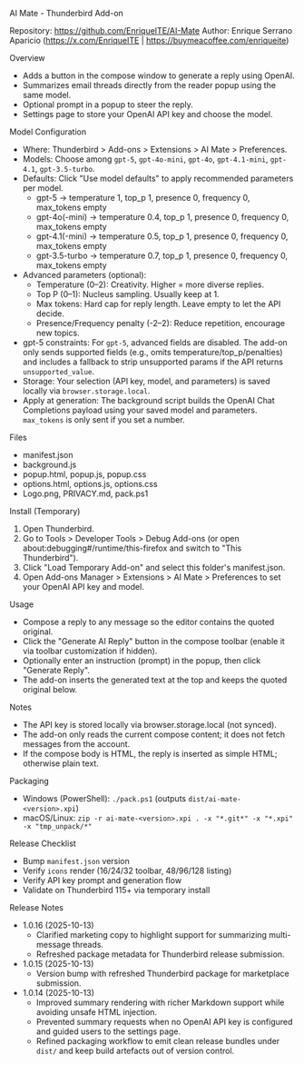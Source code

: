 AI Mate - Thunderbird Add-on
                                                 
Repository: https://github.com/EnriqueITE/AI-Mate
Author: Enrique Serrano Aparicio (https://x.com/EnriqueITE | https://buymeacoffee.com/enriqueite)

Overview
- Adds a button in the compose window to generate a reply using OpenAI.
- Summarizes email threads directly from the reader popup using the same model.
- Optional prompt in a popup to steer the reply.
- Settings page to store your OpenAI API key and choose the model.

Model Configuration
- Where: Thunderbird > Add-ons > Extensions > AI Mate > Preferences.
- Models: Choose among `gpt-5`, `gpt-4o-mini`, `gpt-4o`, `gpt-4.1-mini`, `gpt-4.1`, `gpt-3.5-turbo`.
- Defaults: Click "Use model defaults" to apply recommended parameters per model.
  - gpt-5 → temperature 1, top_p 1, presence 0, frequency 0, max_tokens empty
  - gpt-4o(-mini) → temperature 0.4, top_p 1, presence 0, frequency 0, max_tokens empty
  - gpt-4.1(-mini) → temperature 0.5, top_p 1, presence 0, frequency 0, max_tokens empty
  - gpt-3.5-turbo → temperature 0.7, top_p 1, presence 0, frequency 0, max_tokens empty
- Advanced parameters (optional):
  - Temperature (0–2): Creativity. Higher = more diverse replies.
  - Top P (0–1): Nucleus sampling. Usually keep at 1.
  - Max tokens: Hard cap for reply length. Leave empty to let the API decide.
  - Presence/Frequency penalty (-2–2): Reduce repetition, encourage new topics.
- gpt-5 constraints: For `gpt-5`, advanced fields are disabled. The add-on only sends supported fields (e.g., omits temperature/top_p/penalties) and includes a fallback to strip unsupported params if the API returns `unsupported_value`.
- Storage: Your selection (API key, model, and parameters) is saved locally via `browser.storage.local`.
- Apply at generation: The background script builds the OpenAI Chat Completions payload using your saved model and parameters. `max_tokens` is only sent if you set a number.

Files
- manifest.json
- background.js
- popup.html, popup.js, popup.css
- options.html, options.js, options.css
- Logo.png, PRIVACY.md, pack.ps1

Install (Temporary)
1. Open Thunderbird.
2. Go to Tools > Developer Tools > Debug Add-ons (or open about:debugging#/runtime/this-firefox and switch to "This Thunderbird").
3. Click "Load Temporary Add-on" and select this folder's manifest.json.
4. Open Add-ons Manager > Extensions > AI Mate > Preferences to set your OpenAI API key and model.

Usage
- Compose a reply to any message so the editor contains the quoted original.
- Click the "Generate AI Reply" button in the compose toolbar (enable it via toolbar customization if hidden).
- Optionally enter an instruction (prompt) in the popup, then click "Generate Reply".
- The add-on inserts the generated text at the top and keeps the quoted original below.

Notes
- The API key is stored locally via browser.storage.local (not synced).
- The add-on only reads the current compose content; it does not fetch messages from the account.
- If the compose body is HTML, the reply is inserted as simple HTML; otherwise plain text.

Packaging
- Windows (PowerShell): `./pack.ps1` (outputs `dist/ai-mate-<version>.xpi`)
- macOS/Linux: `zip -r ai-mate-<version>.xpi . -x "*.git*" -x "*.xpi" -x "tmp_unpack/*"`

Release Checklist
- Bump `manifest.json` version
- Verify `icons` render (16/24/32 toolbar, 48/96/128 listing)
- Verify API key prompt and generation flow
- Validate on Thunderbird 115+ via temporary install

Release Notes
- 1.0.16 (2025-10-13)
  - Clarified marketing copy to highlight support for summarizing multi-message threads.
  - Refreshed package metadata for Thunderbird release submission.
- 1.0.15 (2025-10-13)
  - Version bump with refreshed Thunderbird package for marketplace submission.
- 1.0.14 (2025-10-13)
  - Improved summary rendering with richer Markdown support while avoiding unsafe HTML injection.
  - Prevented summary requests when no OpenAI API key is configured and guided users to the settings page.
  - Refined packaging workflow to emit clean release bundles under `dist/` and keep build artefacts out of version control.
